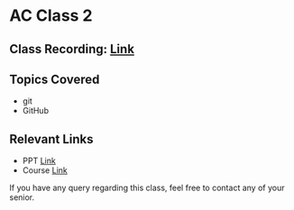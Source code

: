 # AC Class 2

## Class Recording: [Link](https://drive.google.com/file/d/1lRQQPvF41F2yn5CCqGwsIcehV3rnFTQB/view?usp=sharing)

## Topics Covered

- git
- GitHub

## Relevant Links

- PPT [Link](https://drive.google.com/file/d/14cwPJF4qOA53sOtX5C--jytZC19S0UTk/view?usp=sharing)
- Course [Link](https://classroom.udacity.com/courses/ud123)

If you have any query regarding this class, feel free to contact any of your senior.
